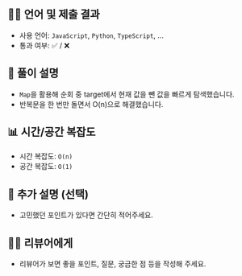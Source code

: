 ## 🧑‍💻 언어 및 제출 결과

- 사용 언어: `JavaScript`, `Python`, `TypeScript`, ...
- 통과 여부: ✅ / ❌

## 🧠 풀이 설명

- `Map`을 활용해 순회 중 target에서 현재 값을 뺀 값을 빠르게 탐색했습니다.
- 반복문을 한 번만 돌면서 O(n)으로 해결했습니다.

## 📊 시간/공간 복잡도

- 시간 복잡도: `O(n)`
- 공간 복잡도: `O(1)`

## 📝 추가 설명 (선택)

- 고민했던 포인트가 있다면 간단히 적어주세요.

## 🙋‍♂️ 리뷰어에게

- 리뷰어가 보면 좋을 포인트, 질문, 궁금한 점 등을 작성해 주세요.
